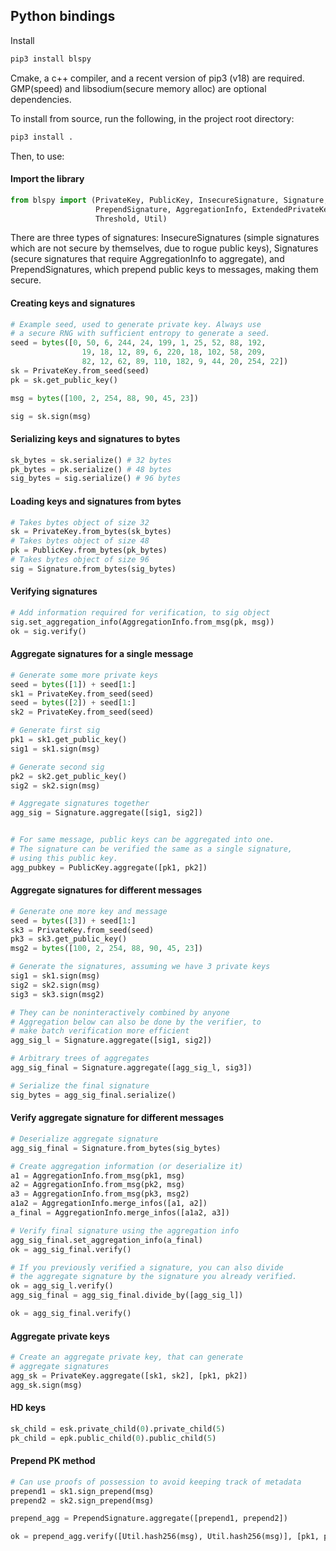 ## Python bindings
Install
```bash
pip3 install blspy
```
Cmake, a c++ compiler, and a recent version of pip3 (v18) are required.
GMP(speed) and libsodium(secure memory alloc) are optional dependencies.

To install from source, run the following, in the project root directory:

```bash
pip3 install .
```


Then, to use:

#### Import the library
```python
from blspy import (PrivateKey, PublicKey, InsecureSignature, Signature,
                   PrependSignature, AggregationInfo, ExtendedPrivateKey,
                   Threshold, Util)
```

There are three types of signatures: InsecureSignatures (simple signatures which are not secure by themselves, due to rogue public keys),
Signatures (secure signatures that require AggregationInfo to aggregate),
and PrependSignatures, which prepend public keys to messages, making them secure.

#### Creating keys and signatures
```python
# Example seed, used to generate private key. Always use
# a secure RNG with sufficient entropy to generate a seed.
seed = bytes([0, 50, 6, 244, 24, 199, 1, 25, 52, 88, 192,
                19, 18, 12, 89, 6, 220, 18, 102, 58, 209,
                82, 12, 62, 89, 110, 182, 9, 44, 20, 254, 22])
sk = PrivateKey.from_seed(seed)
pk = sk.get_public_key()

msg = bytes([100, 2, 254, 88, 90, 45, 23])

sig = sk.sign(msg)
```

#### Serializing keys and signatures to bytes
```python
sk_bytes = sk.serialize() # 32 bytes
pk_bytes = pk.serialize() # 48 bytes
sig_bytes = sig.serialize() # 96 bytes
```

#### Loading keys and signatures from bytes
```python
# Takes bytes object of size 32
sk = PrivateKey.from_bytes(sk_bytes)
# Takes bytes object of size 48
pk = PublicKey.from_bytes(pk_bytes)
# Takes bytes object of size 96
sig = Signature.from_bytes(sig_bytes)
```

#### Verifying signatures
```python
# Add information required for verification, to sig object
sig.set_aggregation_info(AggregationInfo.from_msg(pk, msg))
ok = sig.verify()
```

#### Aggregate signatures for a single message
```python
# Generate some more private keys
seed = bytes([1]) + seed[1:]
sk1 = PrivateKey.from_seed(seed)
seed = bytes([2]) + seed[1:]
sk2 = PrivateKey.from_seed(seed)

# Generate first sig
pk1 = sk1.get_public_key()
sig1 = sk1.sign(msg)

# Generate second sig
pk2 = sk2.get_public_key()
sig2 = sk2.sign(msg)

# Aggregate signatures together
agg_sig = Signature.aggregate([sig1, sig2])


# For same message, public keys can be aggregated into one.
# The signature can be verified the same as a single signature,
# using this public key.
agg_pubkey = PublicKey.aggregate([pk1, pk2])
```

#### Aggregate signatures for different messages
```python
# Generate one more key and message
seed = bytes([3]) + seed[1:]
sk3 = PrivateKey.from_seed(seed)
pk3 = sk3.get_public_key()
msg2 = bytes([100, 2, 254, 88, 90, 45, 23])

# Generate the signatures, assuming we have 3 private keys
sig1 = sk1.sign(msg)
sig2 = sk2.sign(msg)
sig3 = sk3.sign(msg2)

# They can be noninteractively combined by anyone
# Aggregation below can also be done by the verifier, to
# make batch verification more efficient
agg_sig_l = Signature.aggregate([sig1, sig2])

# Arbitrary trees of aggregates
agg_sig_final = Signature.aggregate([agg_sig_l, sig3])

# Serialize the final signature
sig_bytes = agg_sig_final.serialize()
```

#### Verify aggregate signature for different messages
```python
# Deserialize aggregate signature
agg_sig_final = Signature.from_bytes(sig_bytes)

# Create aggregation information (or deserialize it)
a1 = AggregationInfo.from_msg(pk1, msg)
a2 = AggregationInfo.from_msg(pk2, msg)
a3 = AggregationInfo.from_msg(pk3, msg2)
a1a2 = AggregationInfo.merge_infos([a1, a2])
a_final = AggregationInfo.merge_infos([a1a2, a3])

# Verify final signature using the aggregation info
agg_sig_final.set_aggregation_info(a_final)
ok = agg_sig_final.verify()

# If you previously verified a signature, you can also divide
# the aggregate signature by the signature you already verified.
ok = agg_sig_l.verify()
agg_sig_final = agg_sig_final.divide_by([agg_sig_l])

ok = agg_sig_final.verify()
```

#### Aggregate private keys
```python
# Create an aggregate private key, that can generate
# aggregate signatures
agg_sk = PrivateKey.aggregate([sk1, sk2], [pk1, pk2])
agg_sk.sign(msg)
```

#### HD keys
```python
sk_child = esk.private_child(0).private_child(5)
pk_child = epk.public_child(0).public_child(5)
```

#### Prepend PK method
```python
# Can use proofs of possession to avoid keeping track of metadata
prepend1 = sk1.sign_prepend(msg)
prepend2 = sk2.sign_prepend(msg)

prepend_agg = PrependSignature.aggregate([prepend1, prepend2])

ok = prepend_agg.verify([Util.hash256(msg), Util.hash256(msg)], [pk1, pk2])

```
